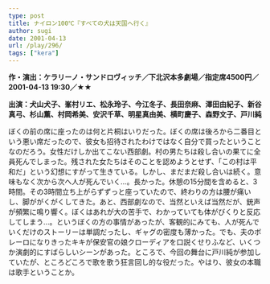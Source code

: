 ```yaml
---
type: post
title: ナイロン100℃『すべての犬は天国へ行く』
author: sugi
date: 2001-04-13
url: /play/296/
tags: ["kera"]
---
```

**作・演出：ケラリーノ・サンドロヴィッチ／下北沢本多劇場／指定席4500円／2001-04-13 19:30／★★**

**出演：犬山犬子、峯村リエ、松永玲子、今江冬子、長田奈麻、澤田由紀子、新谷真弓、杉山薫、村岡希美、安沢千草、明星真由美、横町慶子、森野文子、戸川純**

ぼくの前の席に座ったのは何と片桐はいりだった。ぼくの席は後ろから二番目という悪い席だったので、彼女も招待されたわけではなく自分で買ったということなのだろう。女性だけしか出てこない西部劇。村の男たちは殺し合いの果てに全員死んでしまった。残された女たちはそのことを認めようとせず、「この村は平和だ」という幻想にすがって生きている。しかし、まだまだ殺し合いは続く。意味もなく次から次へ人が死んでいく...。長かった。休憩の15分間を含めると、3時間。その3時間立ち上がらずずっと座っていたので、終わりの方は腰が痛いし、脚ががくがくしてきた。あと、西部劇なので、当然といえば当然だが、銃声が頻繁に鳴り響く。ぼくはあれが大の苦手で、わかっていても体がびくりと反応してしまう...。というぼくの方の事情があったが、客観的にみても、人が死んでいくだけのストーリーは単調だったし、ギャグの密度も薄かった。でも、夫のボレーロになりきったキキが保安官の娘クローディアを口説くせりふなど、いくつか演劇的にすばらしいシーンがあった。ところで、今回の舞台に戸川純が参加していたが、ところどころで歌を歌う狂言回し的な役だった。やはり、彼女の本職は歌手ということか。

